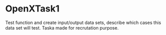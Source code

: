 # OpenXTask1
Test function and create input/output data sets, describe which cases this data set will test.
Taska made for recrutation purpose.
